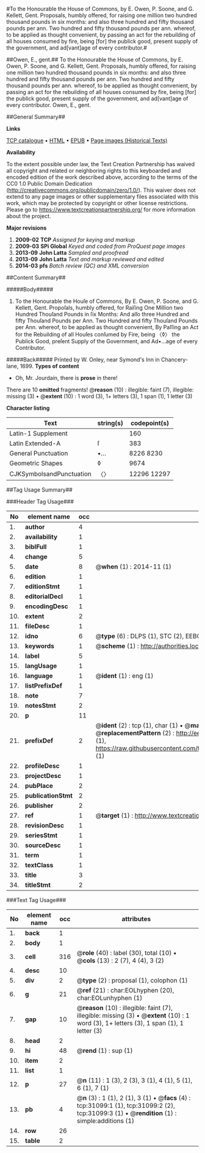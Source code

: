 #To the Honourable the House of Commons, by E. Owen, P. Soone, and G. Kellett, Gent. Proposals, humbly offered, for raising one million two hundred thousand pounds in six months: and also three hundred and fifty thousand pounds per ann. Two hundred and fifty thousand pounds per ann. whereof, to be applied as thought convenient, by passing an act for the rebuilding of all houses consumed by fire, being [for] the publick good, present supply of the government, and ad[vant]age of every contributor.#

##Owen, E., gent.##
To the Honourable the House of Commons, by E. Owen, P. Soone, and G. Kellett, Gent. Proposals, humbly offered, for raising one million two hundred thousand pounds in six months: and also three hundred and fifty thousand pounds per ann. Two hundred and fifty thousand pounds per ann. whereof, to be applied as thought convenient, by passing an act for the rebuilding of all houses consumed by fire, being [for] the publick good, present supply of the government, and ad[vant]age of every contributor.
Owen, E., gent.

##General Summary##

**Links**

[TCP catalogue](http://www.ota.ox.ac.uk/tcp/)  • 
[HTML](http://tei.it.ox.ac.uk/tcp/Texts-HTML/free/A53/A53655.html)  • 
[EPUB](http://tei.it.ox.ac.uk/tcp/Texts-EPUB/free/A53/A53655.epub) • 
[Page images (Historical Texts)](https://historicaltexts.jisc.ac.uk/eebo-99826694e)

**Availability**

To the extent possible under law, the Text Creation Partnership has waived all copyright and related or neighboring rights to this keyboarded and encoded edition of the work described above, according to the terms of the CC0 1.0 Public Domain Dedication (http://creativecommons.org/publicdomain/zero/1.0/). This waiver does not extend to any page images or other supplementary files associated with this work, which may be protected by copyright or other license restrictions. Please go to https://www.textcreationpartnership.org/ for more information about the project.

**Major revisions**

1. __2009-02__ __TCP__ *Assigned for keying and markup*
1. __2009-03__ __SPi Global__ *Keyed and coded from ProQuest page images*
1. __2013-09__ __John Latta__ *Sampled and proofread*
1. __2013-09__ __John Latta__ *Text and markup reviewed and edited*
1. __2014-03__ __pfs__ *Batch review (QC) and XML conversion*

##Content Summary##

#####Body#####

1. To the Honourable the Houſe of Commons, By E. Owen, P. Soone, and G. Kellett, Gent. Propoſals, humbly offered, for Raiſing One Million two Hundred Thouſand Pounds in ſix Months: And alſo three Hundred and fifty Thouſand Pounds per Ann. Two Hundred and fifty Thouſand Pounds per Ann. whereof, to be applied as thought convenient, By Paſſing an Act for the Rebuilding of all Houſes conſumed by Fire, being 〈◊〉 the Publick Good, preſent Supply of the Government, and Ad•…age of every Contributor.

#####Back#####
Printed by W. Onley, near Symond's Inn in Chancery-lane, 1699.
**Types of content**

  * Oh, Mr. Jourdain, there is **prose** in there!

There are 10 **omitted** fragments! 
 @__reason__ (10) : illegible: faint (7), illegible: missing (3)  •  @__extent__ (10) : 1 word (3), 1+ letters (3), 1 span (1), 1 letter (3)

**Character listing**


|Text|string(s)|codepoint(s)|
|---|---|---|
|Latin-1 Supplement| |160|
|Latin Extended-A|ſ|383|
|General Punctuation|•…|8226 8230|
|Geometric Shapes|◊|9674|
|CJKSymbolsandPunctuation|〈〉|12296 12297|

##Tag Usage Summary##

###Header Tag Usage###

|No|element name|occ|attributes|
|---|---|---|---|
|1.|__author__|4||
|2.|__availability__|1||
|3.|__biblFull__|1||
|4.|__change__|5||
|5.|__date__|8| @__when__ (1) : 2014-11 (1)|
|6.|__edition__|1||
|7.|__editionStmt__|1||
|8.|__editorialDecl__|1||
|9.|__encodingDesc__|1||
|10.|__extent__|2||
|11.|__fileDesc__|1||
|12.|__idno__|6| @__type__ (6) : DLPS (1), STC (2), EEBO-CITATION (1), PROQUEST (1), VID (1)|
|13.|__keywords__|1| @__scheme__ (1) : http://authorities.loc.gov/ (1)|
|14.|__label__|5||
|15.|__langUsage__|1||
|16.|__language__|1| @__ident__ (1) : eng (1)|
|17.|__listPrefixDef__|1||
|18.|__note__|7||
|19.|__notesStmt__|2||
|20.|__p__|11||
|21.|__prefixDef__|2| @__ident__ (2) : tcp (1), char (1)  •  @__matchPattern__ (2) : ([0-9\-]+):([0-9IVX]+) (1), (.+) (1)  •  @__replacementPattern__ (2) : http://eebo.chadwyck.com/downloadtiff?vid=$1&page=$2 (1), https://raw.githubusercontent.com/textcreationpartnership/Texts/master/tcpchars.xml#$1 (1)|
|22.|__profileDesc__|1||
|23.|__projectDesc__|1||
|24.|__pubPlace__|2||
|25.|__publicationStmt__|2||
|26.|__publisher__|2||
|27.|__ref__|1| @__target__ (1) : http://www.textcreationpartnership.org/docs/. (1)|
|28.|__revisionDesc__|1||
|29.|__seriesStmt__|1||
|30.|__sourceDesc__|1||
|31.|__term__|1||
|32.|__textClass__|1||
|33.|__title__|3||
|34.|__titleStmt__|2||


###Text Tag Usage###

|No|element name|occ|attributes|
|---|---|---|---|
|1.|__back__|1||
|2.|__body__|1||
|3.|__cell__|316| @__role__ (40) : label (30), total (10)  •  @__cols__ (13) : 2 (7), 4 (4), 3 (2)|
|4.|__desc__|10||
|5.|__div__|2| @__type__ (2) : proposal (1), colophon (1)|
|6.|__g__|21| @__ref__ (21) : char:EOLhyphen (20), char:EOLunhyphen (1)|
|7.|__gap__|10| @__reason__ (10) : illegible: faint (7), illegible: missing (3)  •  @__extent__ (10) : 1 word (3), 1+ letters (3), 1 span (1), 1 letter (3)|
|8.|__head__|2||
|9.|__hi__|48| @__rend__ (1) : sup (1)|
|10.|__item__|2||
|11.|__list__|1||
|12.|__p__|27| @__n__ (11) : 1 (3), 2 (3), 3 (1), 4 (1), 5 (1), 6 (1), 7 (1)|
|13.|__pb__|4| @__n__ (3) : 1 (1), 2 (1), 3 (1)  •  @__facs__ (4) : tcp:31099:1 (1), tcp:31099:2 (2), tcp:31099:3 (1)  •  @__rendition__ (1) : simple:additions (1)|
|14.|__row__|26||
|15.|__table__|2||
